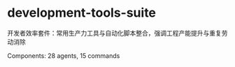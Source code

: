 # development-tools-suite

开发者效率套件：常用生产力工具与自动化脚本整合，强调工程产能提升与重复劳动消除

Components: 28 agents, 15 commands

